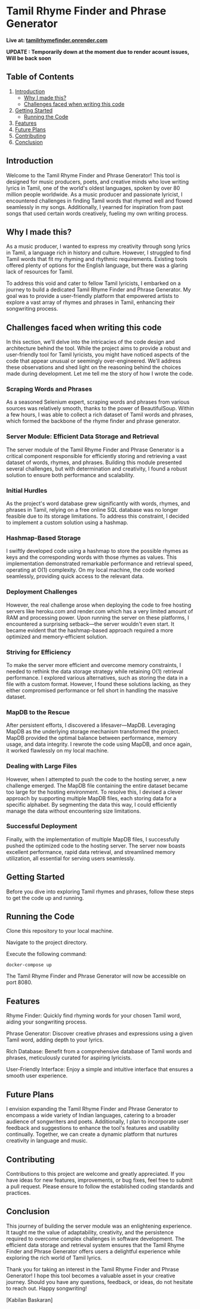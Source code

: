 # Tamil Rhyme Finder and Phrase Generator

**Live at: [tamilrhymefinder.onrender.com](https://tamilrhymefinder.onrender.com)**

**UPDATE : Temporarily down at the moment due to render acount issues, Will be back soon**

## Table of Contents

1. [Introduction](#introduction)
   - [Why I made this?](#why-i-made-this)
   - [Challenges faced when writing this code](#challenges-faced-when-writing-this-code)
2. [Getting Started](#getting-started)
   - [Running the Code](#running-the-code)
3. [Features](#features)
4. [Future Plans](#future-plans)
5. [Contributing](#contributing)
6. [Conclusion](#conclusion)



## Introduction
Welcome to the Tamil Rhyme Finder and Phrase Generator! This tool is designed for music producers, poets, and creative minds who love writing lyrics in Tamil, one of the world's oldest languages, spoken by over 80 million people worldwide. As a music producer and passionate lyricist, I encountered challenges in finding Tamil words that rhymed well and flowed seamlessly in my songs. Additionally, I yearned for inspiration from past songs that used certain words creatively, fueling my own writing process.

## Why I made this?
As a music producer, I wanted to express my creativity through song lyrics in Tamil, a language rich in history and culture. However, I struggled to find Tamil words that fit my rhyming and rhythmic requirements. Existing tools offered plenty of options for the English language, but there was a glaring lack of resources for Tamil.

To address this void and cater to fellow Tamil lyricists, I embarked on a journey to build a dedicated Tamil Rhyme Finder and Phrase Generator. My goal was to provide a user-friendly platform that empowered artists to explore a vast array of rhymes and phrases in Tamil, enhancing their songwriting process.

## Challenges faced when writing this code

In this section, we'll delve into the intricacies of the code design and architecture behind the tool. While the project aims to provide a robust and user-friendly tool for Tamil lyricists, you might have noticed aspects of the code that appear unusual or seemingly over-engineered. We'll address these observations and shed light on the reasoning behind the choices made during development. Let me tell me the story of how I wrote the code.

### Scraping Words and Phrases

As a seasoned Selenium expert, scraping words and phrases from various sources was relatively smooth, thanks to the power of BeautifulSoup. Within a few hours, I was able to collect a rich dataset of Tamil words and phrases, which formed the backbone of the rhyme finder and phrase generator.

### Server Module: Efficient Data Storage and Retrieval
The server module of the Tamil Rhyme Finder and Phrase Generator is a critical component responsible for efficiently storing and retrieving a vast dataset of words, rhymes, and phrases. Building this module presented several challenges, but with determination and creativity, I found a robust solution to ensure both performance and scalability.

### Initial Hurdles
As the project's word database grew significantly with words, rhymes, and phrases in Tamil, relying on a free online SQL database was no longer feasible due to its storage limitations. To address this constraint, I decided to implement a custom solution using a hashmap.

### Hashmap-Based Storage
I swiftly developed code using a hashmap to store the possible rhymes as keys and the corresponding words with those rhymes as values. This implementation demonstrated remarkable performance and retrieval speed, operating at O(1) complexity. On my local machine, the code worked seamlessly, providing quick access to the relevant data.

### Deployment Challenges
However, the real challenge arose when deploying the code to free hosting servers like heroku.com and render.com which has a very limited amount of RAM and processing power. Upon running the server on these platforms, I encountered a surprising setback—the server wouldn't even start. It became evident that the hashmap-based approach required a more optimized and memory-efficient solution.

### Striving for Efficiency
To make the server more efficient and overcome memory constraints, I needed to rethink the data storage strategy while retaining O(1) retrieval performance. I explored various alternatives, such as storing the data in a file with a custom format. However, I found these solutions lacking, as they either compromised performance or fell short in handling the massive dataset.

### MapDB to the Rescue
After persistent efforts, I discovered a lifesaver—MapDB. Leveraging MapDB as the underlying storage mechanism transformed the project. MapDB provided the optimal balance between performance, memory usage, and data integrity. I rewrote the code using MapDB, and once again, it worked flawlessly on my local machine.

### Dealing with Large Files
However, when I attempted to push the code to the hosting server, a new challenge emerged. The MapDB file containing the entire dataset became too large for the hosting environment. To resolve this, I devised a clever approach by supporting multiple MapDB files, each storing data for a specific alphabet. By segmenting the data this way, I could efficiently manage the data without encountering size limitations.

### Successful Deployment
Finally, with the implementation of multiple MapDB files, I successfully pushed the optimized code to the hosting server. The server now boasts excellent performance, rapid data retrieval, and streamlined memory utilization, all essential for serving users seamlessly.

## Getting Started
Before you dive into exploring Tamil rhymes and phrases, follow these steps to get the code up and running.

## Running the Code
Clone this repository to your local machine.

Navigate to the project directory.

Execute the following command:


```docker-compose up```

The Tamil Rhyme Finder and Phrase Generator will now be accessible on port 8080.

## Features
Rhyme Finder: Quickly find rhyming words for your chosen Tamil word, aiding your songwriting process.

Phrase Generator: Discover creative phrases and expressions using a given Tamil word, adding depth to your lyrics.

Rich Database: Benefit from a comprehensive database of Tamil words and phrases, meticulously curated for aspiring lyricists.

User-Friendly Interface: Enjoy a simple and intuitive interface that ensures a smooth user experience.

## Future Plans
I envision expanding the Tamil Rhyme Finder and Phrase Generator to encompass a wide variety of Indian languages, catering to a broader audience of songwriters and poets. Additionally, I plan to incorporate user feedback and suggestions to enhance the tool's features and usability continually. Together, we can create a dynamic platform that nurtures creativity in language and music.

## Contributing
Contributions to this project are welcome and greatly appreciated. If you have ideas for new features, improvements, or bug fixes, feel free to submit a pull request. Please ensure to follow the established coding standards and practices.

## Conclusion

This journey of building the server module was an enlightening experience. It taught me the value of adaptability, creativity, and the persistence required to overcome complex challenges in software development. The efficient data storage and retrieval system ensures that the Tamil Rhyme Finder and Phrase Generator offers users a delightful experience while exploring the rich world of Tamil lyrics.

Thank you for taking an interest in the Tamil Rhyme Finder and Phrase Generator! I hope this tool becomes a valuable asset in your creative journey. Should you have any questions, feedback, or ideas, do not hesitate to reach out. Happy songwriting!

\[Kabilan Baskaran\]

